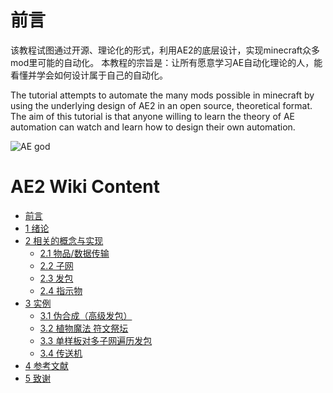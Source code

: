 # 前言

该教程试图通过开源、理论化的形式，利用AE2的底层设计，实现minecraft众多mod里可能的自动化。 本教程的宗旨是：让所有愿意学习AE自动化理论的人，能看懂并学会如何设计属于自己的自动化。

The tutorial attempts to automate the many mods possible in minecraft by using the underlying design of AE2 in an open source, theoretical format. The aim of this tutorial is that anyone willing to learn the theory of AE automation can watch and learn how to design their own automation.

![AE god](https://github.com/philogos/Applied-Energistics-2-From-Mastery-to-Ultimate-tutorial-series/assets/113762899/478cdd5a-6b31-4129-9462-c66843be1247)

# AE2 Wiki Content
* [前言](README.md)
* [1 绪论](1-xu-lun.md)
* [2 相关的概念与实现](2-xiang-guan-de-gai-nian-yu-shi-xian/README.md)
  * [2.1 物品/数据传输](2-xiang-guan-de-gai-nian-yu-shi-xian/2.1-wu-pin-shu-ju-chuan-shu.md)
  * [2.2 子网](2-xiang-guan-de-gai-nian-yu-shi-xian/2.2-zi-wang.md)
  * [2.3 发包](2-xiang-guan-de-gai-nian-yu-shi-xian/2.3-fa-bao.md)
  * [2.4 指示物](2-xiang-guan-de-gai-nian-yu-shi-xian/2.4-zhi-shi-wu.md)
* [3 实例](3-shi-li/README.md)
  * [3.1 伪合成（高级发包）](3-shi-li/3.1-wei-he-cheng-gao-ji-fa-bao.md)
  * [3.2 植物魔法 符文祭坛](3-shi-li/3.2-zhi-wu-mo-fa-fu-wen-ji-tan.md)
  * [3.3 单样板对多子网遍历发包](3-shi-li/3.3-dan-yang-ban-dui-duo-zi-wang-bian-li-fa-bao.md)
  * [3.4 传送机](3-shi-li/3.4-chuan-song-ji.md)
* [4 参考文献](4-can-kao-wen-xian.md)
* [5 致谢](5-zhi-xie.md)
